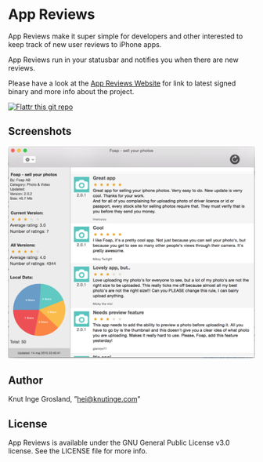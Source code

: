 # App Reviews

App Reviews make it super simple for developers and other interested to keep track of new user reviews to iPhone apps.

App Reviews run in your statusbar and notifies you when there are new reviews.

Please have a look at the [App Reviews Website](http://knutigro.github.io/apps/app-reviews/) for link to latest signed binary and more info about the project. 

[![Flattr this git repo](http://api.flattr.com/button/flattr-badge-large.png)](https://flattr.com/submit/auto?user_id=knutigro&url=https://github.com/knutigro/app-reviews-osx&title=AppReviews&language=Swift&tags=github&category=software)

## Screenshots

![Review-Screen](/Screenshots/review-screen.png?raw=true)

## Author

Knut Inge Grosland, ”hei@knutinge.com”

## License

App Reviews is available under the GNU General Public License v3.0 license. See the LICENSE file for more info.

